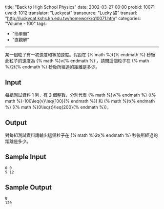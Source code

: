 title: "Back to High School Physics"
date: 2002-03-27 00:00
probid: 10071
uvaid: 1012
translator: "Luckycat"
transource: "Lucky 貓"
transurl: "http://luckycat.kshs.kh.edu.tw/homework/q10071.htm"
categories: "Volume - 100"
tags:
- "簡單題"
- "直觀解"
---

某一個粒子有一初速度和等加速度。假設在 {% math %}t{% endmath %} 秒後此粒子的速度為 {% math %}v{% endmath %} ，請問這個粒子在 {% math %}2t{% endmath %} 秒後所經過的距離是多少。

## Input ##

每組測試資料 1 列，有 2 個整數，分別代表 {% math %}v{% endmath %} ({% math %}-100\leq{v}\leq{100}{% endmath %}) 和 {% math %}t{% endmath %} ({% math %}0\leq{t}\leq{200}{% endmath %})。

## Output ##

對每組測試資料請輸出這個粒子在 {% math %}2t{% endmath %} 秒後所經過的距離是多少。

## Sample Input ##

	0 0
	5 12

## Sample Output ##

	0
	120